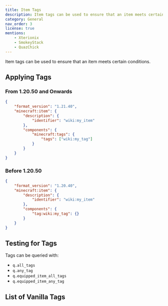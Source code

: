 ```yaml
---
title: Item Tags
description: Item tags can be used to ensure that an item meets certain conditions.
category: General
nav_order: 3
license: true
mentions:
    - Xterionix
    - SmokeyStack
    - QuazChick
---
```


Item tags can be used to ensure that an item meets certain conditions.

## Applying Tags

### From 1.20.50 and Onwards

<CodeHeader></CodeHeader>

```json
{
    "format_version": "1.21.40",
    "minecraft:item": {
        "description": {
            "identifier": "wiki:my_item"
        },
        "components": {
            "minecraft:tags": {
                "tags": ["wiki:my_tag"]
            }
        }
    }
}
```

### Before 1.20.50

<CodeHeader></CodeHeader>

```json
{
    "format_version": "1.20.40",
    "minecraft:item": {
        "description": {
            "identifier": "wiki:my_item"
        },
        "components": {
            "tag:wiki:my_tag": {}
        }
    }
}
```

## Testing for Tags

Tags can be queried with:

-   `q.all_tags`
-   `q.any_tag`
-   `q.equipped_item_all_tags`
-   `q.equipped_item_any_tag`

## List of Vanilla Tags

<Table data="vanilla_tags.json" />
